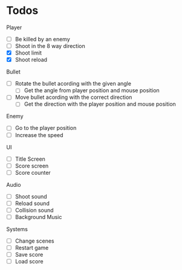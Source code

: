 # Todos

Player
- [ ] Be killed by an enemy
- [ ] Shoot in the 8 way direction
- [x] Shoot limit
- [x] Shoot reload

Bullet
- [ ] Rotate the bullet acording with the given angle
  - [ ] Get the angle from player position and mouse position
- [ ] Move bullet acording with the correct direction
  - [ ] Get the direction with the player position and mouse position

Enemy

- [ ] Go to the player position
- [ ] Increase the speed

UI
- [ ] Title Screen
- [ ] Score screen
- [ ] Score counter

Audio
- [ ] Shoot sound
- [ ] Reload sound
- [ ] Collision sound
- [ ] Background Music

Systems
- [ ] Change scenes
- [ ] Restart game
- [ ] Save score
- [ ] Load score
